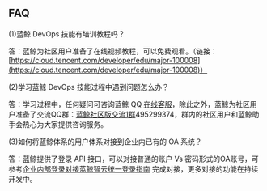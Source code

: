## FAQ

(1)蓝鲸 DevOps 技能有培训教程吗？

答：蓝鲸为社区用户准备了在线视频教程，可以免费观看。（链接：[https://cloud.tencent.com/developer/edu/major-100008](https://cloud.tencent.com/developer/edu/major-100008)）

(2)学习蓝鲸 DevOps 技能过程中遇到问题怎么办？

答：学习过程中，任何疑问可咨询蓝鲸 QQ [在线客服](http://wpa.b.qq.com/cgi/wpa.php?ln=1&key=XzgwMDgwMjAwMV80NDMwOTZfODAwODAyMDAxXzJf)，除此之外，蓝鲸为社区用户准备了交流QQ群：[蓝鲸社区版交流1群](https://jq.qq.com/?_wv=1027&k=4BcXfIr)495299374，群内的社区用户和蓝鲸助手会热心为大家提供咨询服务。

(3)如何将蓝鲸体系的用户体系对接到企业内已有的 OA 系统？

答：蓝鲸提供了登录 API 接口，可以对接普通的账户 Vs 密码形式的OA账号，可参考[企业内部登录对接蓝鲸智云统一登录指南](http://docs.bk.tencent.com/develop_center/enterprise_login/) 完成对接，更多对接的功能在持续开发中。
